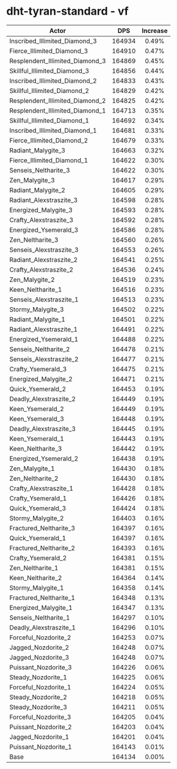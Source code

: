 # dht-tyran-standard - vf
| Actor | DPS | Increase |
|---|:---:|:---:|
|Inscribed_Illimited_Diamond_3|164934|0.49%|
|Fierce_Illimited_Diamond_3|164910|0.47%|
|Resplendent_Illimited_Diamond_3|164869|0.45%|
|Skillful_Illimited_Diamond_3|164856|0.44%|
|Inscribed_Illimited_Diamond_2|164833|0.43%|
|Skillful_Illimited_Diamond_2|164829|0.42%|
|Resplendent_Illimited_Diamond_2|164825|0.42%|
|Resplendent_Illimited_Diamond_1|164713|0.35%|
|Skillful_Illimited_Diamond_1|164692|0.34%|
|Inscribed_Illimited_Diamond_1|164681|0.33%|
|Fierce_Illimited_Diamond_2|164679|0.33%|
|Radiant_Malygite_3|164663|0.32%|
|Fierce_Illimited_Diamond_1|164622|0.30%|
|Senseis_Neltharite_3|164622|0.30%|
|Zen_Malygite_3|164617|0.29%|
|Radiant_Malygite_2|164605|0.29%|
|Radiant_Alexstraszite_3|164598|0.28%|
|Energized_Malygite_3|164593|0.28%|
|Crafty_Alexstraszite_3|164592|0.28%|
|Energized_Ysemerald_3|164586|0.28%|
|Zen_Neltharite_3|164560|0.26%|
|Senseis_Alexstraszite_3|164553|0.26%|
|Radiant_Alexstraszite_2|164541|0.25%|
|Crafty_Alexstraszite_2|164536|0.24%|
|Zen_Malygite_2|164519|0.23%|
|Keen_Neltharite_1|164516|0.23%|
|Senseis_Alexstraszite_1|164513|0.23%|
|Stormy_Malygite_3|164502|0.22%|
|Radiant_Malygite_1|164501|0.22%|
|Radiant_Alexstraszite_1|164491|0.22%|
|Energized_Ysemerald_1|164488|0.22%|
|Senseis_Neltharite_2|164478|0.21%|
|Senseis_Alexstraszite_2|164477|0.21%|
|Crafty_Ysemerald_3|164475|0.21%|
|Energized_Malygite_2|164471|0.21%|
|Quick_Ysemerald_2|164453|0.19%|
|Deadly_Alexstraszite_2|164449|0.19%|
|Keen_Ysemerald_2|164449|0.19%|
|Keen_Ysemerald_3|164448|0.19%|
|Deadly_Alexstraszite_3|164445|0.19%|
|Keen_Ysemerald_1|164443|0.19%|
|Keen_Neltharite_3|164442|0.19%|
|Energized_Ysemerald_2|164438|0.19%|
|Zen_Malygite_1|164430|0.18%|
|Zen_Neltharite_2|164430|0.18%|
|Crafty_Alexstraszite_1|164428|0.18%|
|Crafty_Ysemerald_1|164426|0.18%|
|Quick_Ysemerald_3|164424|0.18%|
|Stormy_Malygite_2|164403|0.16%|
|Fractured_Neltharite_3|164397|0.16%|
|Quick_Ysemerald_1|164397|0.16%|
|Fractured_Neltharite_2|164393|0.16%|
|Crafty_Ysemerald_2|164381|0.15%|
|Zen_Neltharite_1|164381|0.15%|
|Keen_Neltharite_2|164364|0.14%|
|Stormy_Malygite_1|164358|0.14%|
|Fractured_Neltharite_1|164348|0.13%|
|Energized_Malygite_1|164347|0.13%|
|Senseis_Neltharite_1|164297|0.10%|
|Deadly_Alexstraszite_1|164296|0.10%|
|Forceful_Nozdorite_2|164253|0.07%|
|Jagged_Nozdorite_2|164248|0.07%|
|Jagged_Nozdorite_3|164248|0.07%|
|Puissant_Nozdorite_3|164226|0.06%|
|Steady_Nozdorite_1|164225|0.06%|
|Forceful_Nozdorite_1|164224|0.05%|
|Steady_Nozdorite_2|164218|0.05%|
|Steady_Nozdorite_3|164211|0.05%|
|Forceful_Nozdorite_3|164205|0.04%|
|Puissant_Nozdorite_2|164203|0.04%|
|Jagged_Nozdorite_1|164201|0.04%|
|Puissant_Nozdorite_1|164143|0.01%|
|Base|164134|0.00%|
